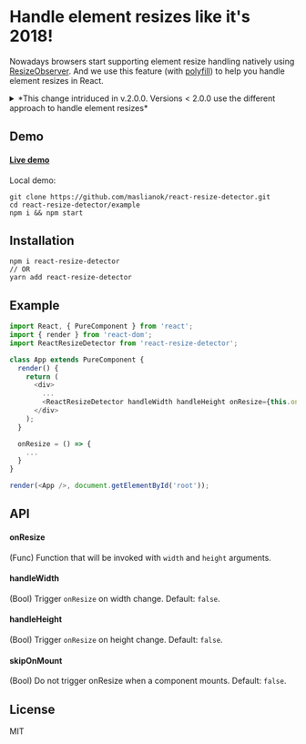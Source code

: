 # Handle element resizes like it's 2018!

Nowadays browsers start supporting element resize handling natively using [ResizeObserver](https://wicg.github.io/ResizeObserver/). And we use this feature (with [polyfill](resize-observer-polyfill)) to help you handle element resizes in React.

<details>
  <summary>*This change intriduced in v.2.0.0. Versions < 2.0.0 use the different approach to handle element resizes*</summary><p>
```
This implementation does NOT use an internal timer to detect size changes (as most implementations do). It uses scroll events.
Inspired by this article [Cross-Browser, Event-based, Element Resize Detection](http://www.backalleycoder.com/2013/03/18/cross-browser-event-based-element-resize-detection/) written by [Back Alley Coder](http://www.backalleycoder.com/)
```
</p></details>

## Demo

#### [Live demo](http://maslianok.github.io/react-resize-detector/)

Local demo:

```
git clone https://github.com/maslianok/react-resize-detector.git
cd react-resize-detector/example
npm i && npm start
```

## Installation

```
npm i react-resize-detector
// OR
yarn add react-resize-detector
```

## Example

```javascript
import React, { PureComponent } from 'react';
import { render } from 'react-dom';
import ReactResizeDetector from 'react-resize-detector';

class App extends PureComponent {
  render() {
    return (
      <div>
        ...
        <ReactResizeDetector handleWidth handleHeight onResize={this.onResize} />
      </div>
    );
  }

  onResize = () => {
    ...
  }
}

render(<App />, document.getElementById('root'));
```

## API

#### onResize

(Func) Function that will be invoked with `width` and `height` arguments.

#### handleWidth

(Bool) Trigger `onResize` on width change. Default: `false`.

#### handleHeight

(Bool) Trigger `onResize` on height change. Default: `false`.

#### skipOnMount

(Bool) Do not trigger onResize when a component mounts. Default: `false`.

## License

MIT
